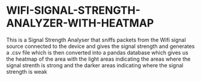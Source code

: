 # WIFI-SIGNAL-STRENGTH-ANALYZER-WITH-HEATMAP
This is a Signal Strength Analyser that sniffs packets from the Wifi signal source connected to the device and gives the signal strength and generates a .csv file which is then converted into a pandas database which gives us the heatmap of the area with the light areas indicating the areas where the signal strenth is strong and the darker areas indicating where the signal strength is weak
